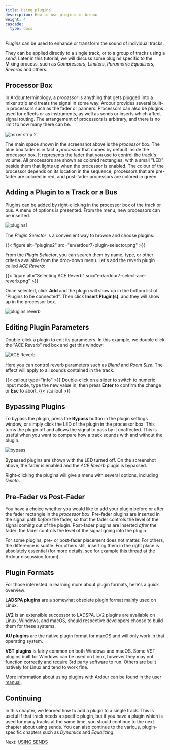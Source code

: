 ```yaml
---
title: Using plugins
description: How to use plugins in Ardour
weight: 4
cascade:
  type: docs
---
```


_Plugins_ can be used to enhance or transform the sound of individual tracks.

They can be applied directly to a single track, or to a group of tracks using
a _send_. Later in this tutorial, we will discuss some plugins specific to the
Mixing process, such as _Compressors_, _Limiters_, _Parametric Equalizers_,
_Reverbs_ and others.

## Processor Box

In Ardour terminology, a _processor_ is anything that gets plugged into a mixer
strip and treats the signal in some way. Ardour provides several built-in
processors such as the fader or panners. Processors can also be plugins used for
effects or as instruments, as well as sends or inserts which affect signal
routing. The arrangement of processors is arbitrary, and there is no limit to
how many there can be.

![mixer strip 2](en/ardour7-default-processor-box.png?width=150)
 
The main space shown in the screenshot above is the _processor box_. The blue
box fader is in fact a _processor_ that comes by default inside the processor
box. It represents the fader that you use to control the track's volume. All
processors are shown as colored rectangles, with a small "LED" beside them that
lights up when the processor is enabled. The colour of the processor depends on
its location in the sequence; processors that are pre-fader are colored in red,
and post-fader processors are colored in green. 

## Adding a Plugin to a Track or a Bus

Plugins can be added by right-clicking in the processor box of the track or
bus. A menu of options is presented. From the menu, new processors can be
inserted. 

![plugins1](en/ardour7-plugin-selector-in-menu.png?height=450)

The _Plugin Selector_ is a convenient way to browse and choose plugins:

{{< figure alt="plugins2" src="en/ardour7-plugin-selector.png" >}}

From the _Plugin Selector_, you can search them by name, type, or other criteria
available from the drop-down menu. Let's add the reverb plugin called _ACE
Reverb_:

{{< figure alt="Selecting ACE Reverb" src="en/ardour7-select-ace-reverb.png" >}}

Once selected, click **Add** and the plugin will show up in the bottom list of
"Plugins to be connected". Then click **Insert Plugin(s)**, and they will show
up in the processor box.

![plugins reverb](en/ardour7-ace-reverb-added-to-processor-box.png?width=150)

## Editing Plugin Parameters

Double-click a plugin to edit its parameters. In this example, we double click
the "ACE Reverb" red box and get this window:

![ACE Reverb](en/ardour7-ace-reverb-settings.png?width=400)

Here you can control reverb parameters such as _Blend_ and _Room Size_. The
effect will apply to all sounds contained in the track.

{{< callout type="info" >}}
Double-click on a slider to switch to numeric input mode, type the new value in,
then press **Enter** to confirm the change or **Esc** to abort.
{{< /callout >}}

## Bypassing Plugins

To bypass the plugin, press the **Bypass** button in the plugin settings window,
or simply click the LED of the plugin in the processor box. This turns the
plugin off and allows the signal to pass by it unaffected. This is useful when
you want to compare how a track sounds with and without the plugin. 

![bypass](en/ardour7-ace-reverb-bypass-in-mixer-strip.png?width=150)

Bypassed plugins are shown with the LED turned off. On the screenshot above, the
fader is enabled and the _ACE Reverb_ plugin is bypassed.

Right-clicking the plugins will give a menu with several options, including
_Delete_. 

## Pre-Fader vs Post-Fader

You have a choice whether you would like to add your plugin before or after the
fader rectangle in the _processor box_. Pre-fader plugins are inserted in the
signal path *before* the fader, so that the fader controls the level of the
signal coming out of the plugin. Post-fader plugins are inserted *after* the
fader: the fader controls the level of the signal going into the plugin.

For some plugins, pre- or post-fader placement does not matter. For others,
the difference is subtle. For others still, inserting them in the right place
is absolutely essential  (for more details, see for example [this
thread](https://discourse.ardour.org/t/fader-before-or-after-plugins/100666)
at the Ardour discussion forum).

## Plugin Formats

For those interested in learning more about plugin formats, here's a quick
overview:

**LADSPA plugins** are a somewhat obsolete plugin format mainly used on Linux.

**LV2** is an extensible successor to LADSPA. LV2 plugins are available on
Linux, Windows, and macOS, should respective developers choose to build them
for these systems.

**AU plugins** are the native plugin format for macOS and will only work in
that operating system.

**VST plugins** is fairly common on both Windows and macOS. Some VST plugins
built for Windows can be used on Linux, however they may not function correctly
and require 3rd party software to run. Others are built natively for Linux and
tend to work fine.

More information about using plugins with Ardour can be found
[in the user manual](http://manual.ardour.org/working-with-plugins/).

## Continuing

In this chapter, we learned how to add a plugin to a single track. This is
useful if that track needs a specific plugin, but if you have a plugin which is
used for many tracks at the same time, you should continue to the next chapter
about using sends. You can also continue to the various, plugin-specific
chapters such as _Dynamics_ and _Equalizing_.

Next: [USING SENDS](../using-sends)
